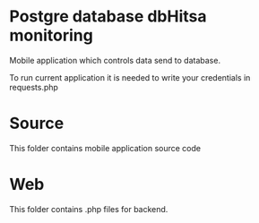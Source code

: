 # Postgre database dbHitsa monitoring
Mobile application which controls data send to database.

To run current application it is needed to write your credentials in requests.php

# Source
This folder contains mobile application source code

# Web
This folder contains .php files for backend. 

